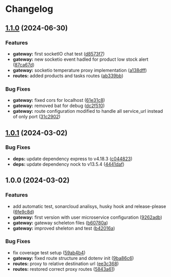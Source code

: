# Changelog

## [1.1.0](https://github.com/WMS-Corporation/wms-gateway-service/compare/v1.0.1...v1.1.0) (2024-06-30)


### Features

* **gateway:** first socketIO chat test ([d8573f7](https://github.com/WMS-Corporation/wms-gateway-service/commit/d8573f7ecbcbf10e15701a3c69a27788e5721bd1))
* **gateway:** new socketio event hadled for product low stock alert ([87ca67d](https://github.com/WMS-Corporation/wms-gateway-service/commit/87ca67d3d543cb092b2b3965908d5bb246a1bb84))
* **gateway:** socketio temperature proxy implementation ([a138dff](https://github.com/WMS-Corporation/wms-gateway-service/commit/a138dfffd2ef22551230138d6e38b4485cb1460c))
* **routes:** added products and tasks routes ([ab339bb](https://github.com/WMS-Corporation/wms-gateway-service/commit/ab339bb9933ec7429c1dc5d0690d4d8a28564514))


### Bug Fixes

* **gateway:** fixed cors for localhost ([61e31c8](https://github.com/WMS-Corporation/wms-gateway-service/commit/61e31c8b4ce53c148cbf1a4941eb7d98f6a25faa))
* **gateway:** removed bat for debug ([dc2f510](https://github.com/WMS-Corporation/wms-gateway-service/commit/dc2f510788898b244c72f05e77a3a3f0044e5aec))
* **gateway:** route configuration modified to handle all service_url instead of only port ([31c2902](https://github.com/WMS-Corporation/wms-gateway-service/commit/31c290257ce67e56d6d94583a2894199bde0f402))

## [1.0.1](https://github.com/WMS-Corporation/wms-gateway-service/compare/v1.0.0...v1.0.1) (2024-03-02)


### Bug Fixes

* **deps:** update dependency express to v4.18.3 ([c044823](https://github.com/WMS-Corporation/wms-gateway-service/commit/c0448233bd01b9f7cc6e0b2017f221da2cecc1e0))
* **deps:** update dependency nock to v13.5.4 ([4441daf](https://github.com/WMS-Corporation/wms-gateway-service/commit/4441daf976a597c85c4367d1a204710020d9e38e))

## 1.0.0 (2024-03-02)


### Features

* add automatic test, sonarcloud analisys, husky hook and release-please ([6fe9c8d](https://github.com/WMS-Corporation/wms-gateway-service/commit/6fe9c8dd4c5053229eb746f42ff4327490162e03))
* **gateway:** first version with user microservice configuration ([9262adb](https://github.com/WMS-Corporation/wms-gateway-service/commit/9262adbb1ddc50f5f8d899475cb8ed78cbecdad2))
* **gateway:** gateway scheleton files ([b60780a](https://github.com/WMS-Corporation/wms-gateway-service/commit/b60780a0f4ade541cf781a91894c955a1c8fdaa2))
* **gateway:** improved sheleton and test ([b42016a](https://github.com/WMS-Corporation/wms-gateway-service/commit/b42016a9057a3e9ac7f21222e4491ae75ed03151))


### Bug Fixes

* fix coverage test setup ([59ab4b4](https://github.com/WMS-Corporation/wms-gateway-service/commit/59ab4b4a56132f118f58cbca8a1e0c1a621eb766))
* **gateway:** fixed route structure and dotenv init ([9ba86c6](https://github.com/WMS-Corporation/wms-gateway-service/commit/9ba86c65e201765f76c225a27bf9b8b4ba617c25))
* **routes:** proxy to relative destination url ([ee3c368](https://github.com/WMS-Corporation/wms-gateway-service/commit/ee3c3686b81dc4e10b0493aafc20d4a66db4d31b))
* **routes:** restored correct proxy routes ([5843a61](https://github.com/WMS-Corporation/wms-gateway-service/commit/5843a61da486205be8bd2c6ec11fb30deaa4db1b))
